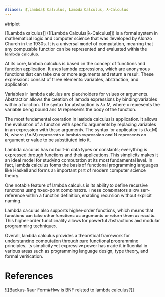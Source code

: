 ```yaml
---
Aliases: $\lambda$ Calculus, Lambda Calculus, λ-Calculus
---
```

#triplet

[[Lambda calculus]] ([[Lambda Calculus|λ-Calculus]]) is a formal system in mathematical logic and computer science that was developed by Alonzo Church in the 1930s. It is a universal model of computation, meaning that any computable function can be represented and evaluated within the lambda calculus.

At its core, lambda calculus is based on the concept of functions and function application. It uses lambda expressions, which are anonymous functions that can take one or more arguments and return a result. These expressions consist of three elements: variables, abstraction, and application.

Variables in lambda calculus are placeholders for values or arguments. Abstraction allows the creation of lambda expressions by binding variables within a function. The syntax for abstraction is λx.M, where x represents the variable being bound and M represents the body of the function.

The most fundamental operation in lambda calculus is application. It allows the evaluation of a function with specific arguments by replacing variables in an expression with those arguments. The syntax for application is (λx.M) N, where (λx.M) represents a lambda expression and N represents an argument or value to be substituted into it.

Lambda calculus has no built-in data types or constants; everything is expressed through functions and their applications. This simplicity makes it an ideal model for studying computation at its most fundamental level. In fact, lambda calculus forms the basis of functional programming languages like Haskell and forms an important part of modern computer science theory.

One notable feature of lambda calculus is its ability to define recursive functions using fixed-point combinators. These combinators allow self-reference within a function definition, enabling recursion without explicit naming.

Lambda calculus also supports higher-order functions, which means that functions can take other functions as arguments or return them as results. This higher-order functionality allows for powerful abstractions and modular programming techniques.

Overall, lambda calculus provides a theoretical framework for understanding computation through pure functional programming principles. Its simplicity yet expressive power has made it influential in various areas such as programming language design, type theory, and formal verification.
# References


![[Backus-Naur Form#How is BNF related to lambda calculus?]]